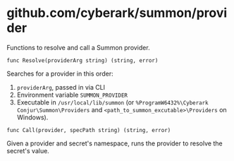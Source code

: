 # github.com/cyberark/summon/provider

Functions to resolve and call a Summon provider.

`func Resolve(providerArg string) (string, error)`

Searches for a provider in this order:

1. `providerArg`, passed in via CLI
2. Environment variable `SUMMON_PROVIDER`
3. Executable in `/usr/local/lib/summon`
(or `%ProgramW6432%\Cyberark Conjur\Summon\Providers` and `<path_to_summon_excutable>\Providers`  on Windows).

`func Call(provider, specPath string) (string, error)`

Given a provider and secret's namespace, runs the provider to resolve
the secret's value.
